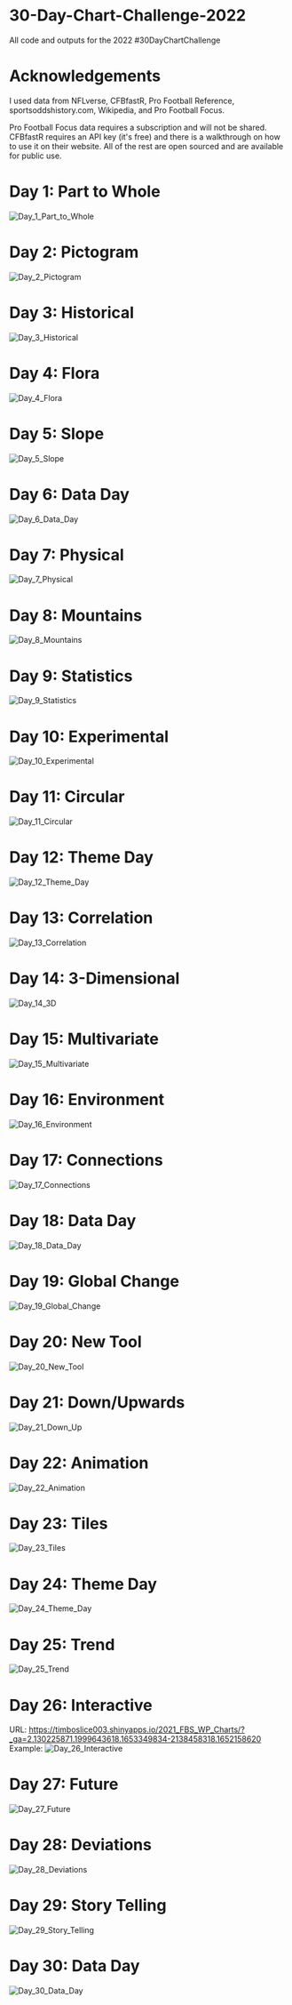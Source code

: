 # 30-Day-Chart-Challenge-2022
All code and outputs for the 2022 #30DayChartChallenge

# Acknowledgements
I used data from NFLverse, CFBfastR, Pro Football Reference,
sportsoddshistory.com, Wikipedia, and Pro Football Focus.

Pro Football Focus data requires a subscription and will not be
shared. CFBfastR requires an API key (it's free) and there is a
walkthrough on how to use it on their website. All of the rest
are open sourced and are available for public use.

# Day 1: Part to Whole
![Day_1_Part_to_Whole](https://user-images.githubusercontent.com/105609020/168524799-d84db03d-09b9-4627-8209-579ae313e27f.png)

# Day 2: Pictogram
![Day_2_Pictogram](https://user-images.githubusercontent.com/105609020/168520504-4f15320e-2009-4491-93c8-2a8204a1a299.png)

# Day 3: Historical
![Day_3_Historical](https://user-images.githubusercontent.com/105609020/168522040-208002a8-7515-419e-8b6e-e06b3514f99e.png)

# Day 4: Flora
![Day_4_Flora](https://user-images.githubusercontent.com/105609020/168523412-e176c871-ca24-4958-8936-562533c6000d.png)

# Day 5: Slope
![Day_5_Slope](https://user-images.githubusercontent.com/105609020/168697682-5981f0fa-aedc-4c9b-a031-218a88ad84dd.png)

# Day 6: Data Day
![Day_6_Data_Day](https://user-images.githubusercontent.com/105609020/168701812-718e6e68-aa06-43d0-b620-4cae5f225500.png)

# Day 7: Physical
![Day_7_Physical](https://user-images.githubusercontent.com/105609020/168699971-d4ec32a8-6669-4b8a-aacf-2018628c0af0.png)

# Day 8: Mountains
![Day_8_Mountains](https://user-images.githubusercontent.com/105609020/168701827-bcc1ed78-0369-446f-b20e-9ef4a246ebaa.png)

# Day 9: Statistics
![Day_9_Statistics](https://user-images.githubusercontent.com/105609020/168735313-ab828741-251f-4ba7-b860-c7ed0980e2a7.png)

# Day 10: Experimental
![Day_10_Experimental](https://user-images.githubusercontent.com/105609020/168734063-263f00ca-8577-4fd5-a1f1-fda1025c5e3d.png)

# Day 11: Circular
![Day_11_Circular](https://user-images.githubusercontent.com/105609020/168735331-788f94c0-97d1-4481-a5ab-bf63aa7ec2e3.png)

# Day 12: Theme Day
![Day_12_Theme_Day](https://user-images.githubusercontent.com/105609020/168737770-1e096a6a-7520-4b63-97de-56f3ca426d6f.png)

# Day 13: Correlation
![Day_13_Correlation](https://user-images.githubusercontent.com/105609020/169417819-9a997713-9626-471c-94cb-f93f91be767e.png)

# Day 14: 3-Dimensional
![Day_14_3D](https://user-images.githubusercontent.com/105609020/169418501-447fbf75-368f-43f3-a6e7-0ae1bd9f0f12.PNG)

# Day 15: Multivariate
![Day_15_Multivariate](https://user-images.githubusercontent.com/105609020/169419942-9e4423e1-c3e8-421c-bb81-51df31a6a637.png)

# Day 16: Environment
![Day_16_Environment](https://user-images.githubusercontent.com/105609020/169421532-49fa4e4f-baa5-4230-a3bc-e251038cd4f1.png)

# Day 17: Connections
![Day_17_Connections](https://user-images.githubusercontent.com/105609020/169424558-349594d2-db2c-4fbf-9bf3-105cfb3519f6.png)

# Day 18: Data Day
![Day_18_Data_Day](https://user-images.githubusercontent.com/105609020/169620788-bdc849c0-b815-4fe4-b1a3-f24b65f9f418.png)

# Day 19: Global Change
![Day_19_Global_Change](https://user-images.githubusercontent.com/105609020/169625824-0f257751-4f48-4c71-b019-d1a71e9bcf81.png)

# Day 20: New Tool
![Day_20_New_Tool](https://user-images.githubusercontent.com/105609020/169746560-c9ed8e29-cad1-4a77-9ef1-6af7dcb7b7da.gif)

# Day 21: Down/Upwards
![Day_21_Down_Up](https://user-images.githubusercontent.com/105609020/169750916-c623eba1-7d7d-4bab-81f7-1b2ff37eb610.png)

# Day 22: Animation
![Day_22_Animation](https://user-images.githubusercontent.com/105609020/169913169-02313f99-01de-41bc-b8ed-8b45d93d25d1.gif)

# Day 23: Tiles
![Day_23_Tiles](https://user-images.githubusercontent.com/105609020/169914614-b5c363ca-a253-4f8f-8e05-da261df46c65.png)

# Day 24: Theme Day
![Day_24_Theme_Day](https://user-images.githubusercontent.com/105609020/169915752-4150f86c-b99f-4b78-9424-77075982812f.png)

# Day 25: Trend
![Day_25_Trend](https://user-images.githubusercontent.com/105609020/169920873-2a46a357-599c-4012-8762-00d931de98c8.png)

# Day 26: Interactive
URL: https://timboslice003.shinyapps.io/2021_FBS_WP_Charts/?_ga=2.130225871.1999643618.1653349834-2138458318.1652158620
Example:
![Day_26_Interactive](https://user-images.githubusercontent.com/105609020/169922248-0c4b0f9a-6529-4136-a31d-b5016a266b6d.PNG)

# Day 27: Future
![Day_27_Future](https://user-images.githubusercontent.com/105609020/169925842-3778f738-f567-479e-93bc-cab61645c819.png)

# Day 28: Deviations
![Day_28_Deviations](https://user-images.githubusercontent.com/105609020/169925852-8733191c-61db-46fe-8b0d-a90828e148ef.png)

# Day 29: Story Telling
![Day_29_Story_Telling](https://user-images.githubusercontent.com/105609020/169925869-7d5308f9-733f-41aa-9afa-a0cb4ffd853a.png)

# Day 30: Data Day
![Day_30_Data_Day](https://user-images.githubusercontent.com/105609020/169925880-6633785b-ab70-4ed8-abcd-e4f9204a6546.png)
